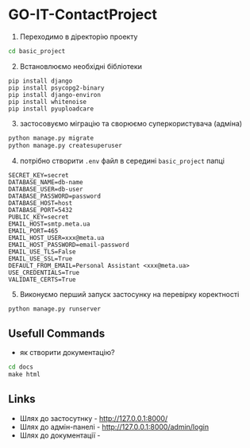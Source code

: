 # GO-IT-ContactProject
1. Переходимо в діректорію проекту
```cmd
cd basic_project
```
2. Встановлюємо необхідні бібліотеки
```
pip install django
pip install psycopg2-binary
pip install django-environ
pip install whitenoise
pip install pyuploadcare

```
3. застосовуємо міграцію та сворюємо суперкористувача (адміна)
```cmd
python manage.py migrate
python manage.py createsuperuser
```
4. потрібно створити `.env` файл в середині `basic_project` папці
```
SECRET_KEY=secret
DATABASE_NAME=db-name
DATABASE_USER=db-user
DATABASE_PASSWORD=password
DATABASE_HOST=host
DATABASE_PORT=5432
PUBLIC_KEY=secret
EMAIL_HOST=smtp.meta.ua
EMAIL_PORT=465
EMAIL_HOST_USER=xxx@meta.ua
EMAIL_HOST_PASSWORD=email-password
EMAIL_USE_TLS=False
EMAIL_USE_SSL=True
DEFAULT_FROM_EMAIL=Personal Assistant <xxx@meta.ua>
USE_CREDENTIALS=True
VALIDATE_CERTS=True
```

5. Виконуємо перший запуск застосунку на перевірку коректності
```cmd
python manage.py runserver
```

## Usefull Commands
* як створити документацію?
```cmd
cd docs
make html
```

## Links
* Шлях до застосутнку - http://127.0.0.1:8000/
* Шлях до адмін-панелі - http://127.0.0.1:8000/admin/login
* Шлях до документації - 